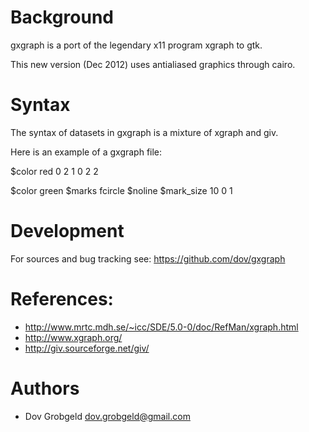 # Background

gxgraph is a port of the legendary x11 program xgraph to gtk. 

This new version (Dec 2012) uses antialiased graphics through cairo.

# Syntax

The syntax of datasets in gxgraph is a mixture of xgraph and giv.

Here is an example of a gxgraph file:

  $color red
  0 2 
  1 0
  2 2
  
  $color green
  $marks fcircle
  $noline
  $mark_size 10
  0 1
  
# Development

For sources and bug tracking see: https://github.com/dov/gxgraph

# References:

* http://www.mrtc.mdh.se/~icc/SDE/5.0-0/doc/RefMan/xgraph.html
* http://www.xgraph.org/
* http://giv.sourceforge.net/giv/

# Authors

* Dov Grobgeld <dov.grobgeld@gmail.com>
